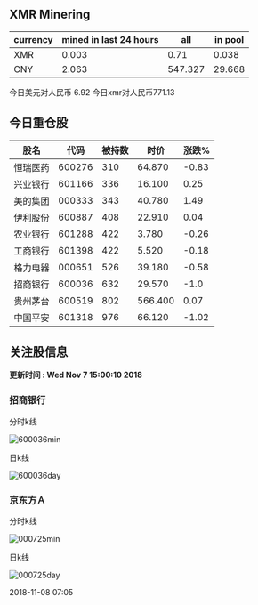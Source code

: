 ## XMR Minering

|currency|mined in last 24 hours|all|in pool|
|---|---|---|---|
|XMR|0.003|0.71|0.038|
|CNY|2.063|547.327|29.668|

今日美元对人民币 6.92	今日xmr对人民币771.13


## 今日重仓股 

|股名|代码|被持数|时价|涨跌%|
|---|---|---|---|---|
|恒瑞医药|600276|310|64.870|-0.83|
|兴业银行|601166|336|16.100|0.25|
|美的集团|000333|343|40.780|1.49|
|伊利股份|600887|408|22.910|0.04|
|农业银行|601288|422|3.780|-0.26|
|工商银行|601398|422|5.520|-0.18|
|格力电器|000651|526|39.180|-0.58|
|招商银行|600036|632|29.570|-1.0|
|贵州茅台|600519|802|566.400|0.07|
|中国平安|601318|976|66.120|-1.02|

## 关注股信息
**更新时间 : Wed Nov  7 15:00:10 2018**
### 招商银行 
分时k线

![600036min](http://image.sinajs.cn/newchart/min/n/sh600036.gif)

日k线

![600036day](http://image.sinajs.cn/newchart/daily/n/sh600036.gif)

### 京东方Ａ 
分时k线

![000725min](http://image.sinajs.cn/newchart/min/n/sz000725.gif)

日k线

![000725day](http://image.sinajs.cn/newchart/daily/n/sz000725.gif)

2018-11-08 07:05